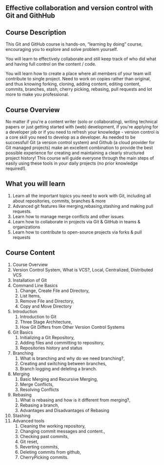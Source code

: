 

## Effective collaboration and version control with Git and GithHub

## Course Description

This Git and GitHub course is hands-on, “learning by doing” course, encouraging you to explore and solve problem yourself.

You will learn to effectively collaborate and still keep track of who did what and having full control on the content / code.

You will learn how to create a place where all members of your team will contribute to single project. Need to work on copies rather than original, and thus knowing forking, cloning, adding content, editing content, commits, branches, stash, cherry picking, rebasing, pull requests and lot more to make you professional.

## Course Overview

No matter if you're a content writer (solo or collaborating), writing technical papers or   just getting started with (web) development, if you're applying for a developer job or if you need to refresh your knowledge - version control is a core skill you need to develop as a developer. As needed to be successful! Git (a version control system) and Github (a cloud provider for Git managed projects) make an excellent combination to provide the best possible experience for creating and maintaining a clearly structured project history! This course will guide everyone through the main steps of easily using these tools in your daily projects (no prior knowledge required!).

## What you will learn

1. Learn all the important topics you need to work with Git, including all about repositories, commits, branches & more
1. Advanced git features like merging,rebasing,stashing and making pull requests.
1. Learn how to manage merge conflicts and other issues
1. Learn how to collaborate in projects via Git & GitHub in teams & organizations
1. Learn how to contribute to open-source projects via forks & pull requests

## Course Content

1. Course Overview
2. Version Control System, What is VCS?, Local, Centralized, Distributed VCS
3. Installation of Git
4. Command Line Basics
    1. Change, Create File and Directory,
    1. List Items, 
    1. Remove File and Directory, 
    1. Copy and Move Directory
5. Introduction
    1. Introduction to Git
    1. Three Stage Architecture,
    1. How Git Differs from Other Version Control Systems
6. Git Basics
    1. Initializing a Git Repository, 
    1. Adding files and committing to repository, 
    1. Repositories history and status
7. Branching
    1. What is branching and why do we need branching?, 
    1. Creating and switching between branches,
    1. Branch logging and deleting a branch.
8. Merging
    1. Basic Merging and Recursive Merging,
    1. Merge Conflicts, 
    1. Resolving Conflicts
9. Rebasing
    1. What is rebasing and how is it different from merging?,
    1. Rebasing a branch, 
    1. Advantages and Disadvantages of Rebasing
10. Stashing
11. Advanced tools
    1. Cleaning the working repository, 
    1. Changing commit messages and content., 
    1. Checking past commits, 
    1. Git reset, 
    1. Reverting commits, 
    1. Deleting commits from github, 
    1. CherryPicking commits.
